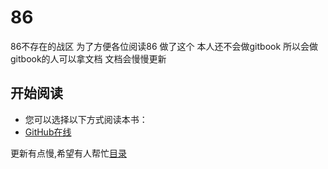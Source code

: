 # 86
86不存在的战区
为了方便各位阅读86
做了这个
本人还不会做gitbook
所以会做gitbook的人可以拿文档
文档会慢慢更新

## 开始阅读

- 您可以选择以下方式阅读本书：
- [GitHub在线](./86第一卷上/README.md)


更新有点慢,希望有人帮忙[目录](meandyou.md)

